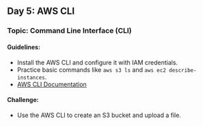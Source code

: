 ## **Day 5: AWS CLI**
### Topic: Command Line Interface (CLI)
#### Guidelines:
- Install the AWS CLI and configure it with IAM credentials.
- Practice basic commands like `aws s3 ls` and `aws ec2 describe-instances`.
- [AWS CLI Documentation](https://docs.aws.amazon.com/cli/index.html)

#### Challenge:
- Use the AWS CLI to create an S3 bucket and upload a file.